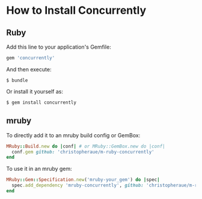 # How to Install Concurrently

## Ruby

Add this line to your application's Gemfile:

```ruby
gem 'concurrently'
```

And then execute:

```
$ bundle
```

Or install it yourself as:

```
$ gem install concurrently
```


## mruby

To directly add it to an mruby build config or GemBox:

```ruby
MRuby::Build.new do |conf| # or MRuby::GemBox.new do |conf|
  conf.gem github: 'christopheraue/m-ruby-concurrently'
end
```

To use it in an mruby gem:

```ruby
MRuby::Gem::Specification.new('mruby-your_gem') do |spec|
  spec.add_dependency 'mruby-concurrently', github: 'christopheraue/m-ruby-concurrently'
end
```